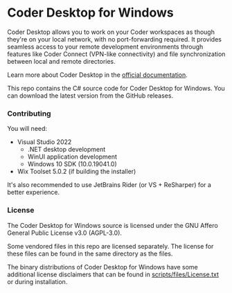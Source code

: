 # Coder Desktop for Windows

Coder Desktop allows you to work on your Coder workspaces as though they're
on your local network, with no port-forwarding required. It provides seamless
access to your remote development environments through features like Coder
Connect (VPN-like connectivity) and file synchronization between local and
remote directories.

Learn more about Coder Desktop in the
[official documentation](https://coder.com/docs/user-guides/desktop).

This repo contains the C# source code for Coder Desktop for Windows. You can
download the latest version from the GitHub releases.

### Contributing

You will need:

- Visual Studio 2022
    - .NET desktop development
    - WinUI application development
    - Windows 10 SDK (10.0.19041.0)
- Wix Toolset 5.0.2 (if building the installer)

It's also recommended to use JetBrains Rider (or VS + ReSharper) for a better
experience.

### License

The Coder Desktop for Windows source is licensed under the GNU Affero General
Public License v3.0 (AGPL-3.0).

Some vendored files in this repo are licensed separately. The license for these
files can be found in the same directory as the files.

The binary distributions of Coder Desktop for Windows have some additional
license disclaimers that can be found in
[scripts/files/License.txt](scripts/files/License.txt) or during installation.